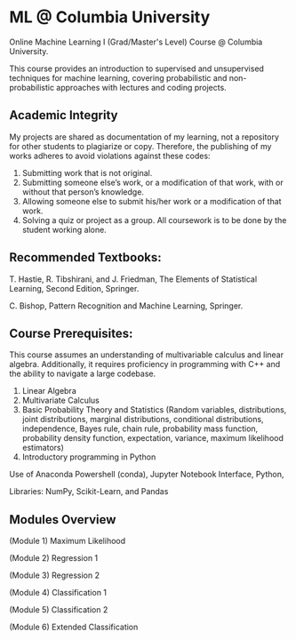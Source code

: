 # ML @ Columbia University
Online Machine Learning I (Grad/Master's Level) Course @ Columbia University.

This course provides an introduction to supervised and unsupervised techniques for machine learning, covering probabilistic and non-probabilistic approaches with lectures and coding projects.


## Academic Integrity
My projects are shared as documentation of my learning, not a repository for other students to plagiarize or copy. Therefore, the publishing of my works adheres to avoid violations against these codes:
1. Submitting work that is not original.
2. Submitting someone else’s work, or a modification of that work, with or without that person’s knowledge.
3. Allowing someone else to submit his/her work or a modification of that work.
4. Solving a quiz or project as a group. All coursework is to be done by the student working alone.



## Recommended Textbooks:
T. Hastie, R. Tibshirani, and J. Friedman, The Elements of Statistical Learning, Second Edition, Springer.

C. Bishop, Pattern Recognition and Machine Learning, Springer.

## Course Prerequisites:
This course assumes an understanding of multivariable calculus and linear algebra. Additionally, it requires proficiency in programming with C++ and the ability to navigate a large codebase.

1) Linear Algebra
2) Multivariate Calculus
3) Basic Probability Theory and Statistics (Random variables, distributions, joint distributions, marginal distributions, conditional distributions, independence, Bayes rule, chain rule, probability mass function, probability density function, expectation, variance, maximum likelihood estimators)
4) Introductory programming in Python

Use of Anaconda Powershell (conda), Jupyter Notebook Interface, Python, 

Libraries: NumPy, Scikit-Learn, and Pandas

## Modules Overview
(Module 1)	Maximum Likelihood

(Module 2)	Regression 1

(Module 3)	Regression 2

(Module 4)	Classification 1

(Module 5)	Classification 2

(Module 6)	Extended Classification



